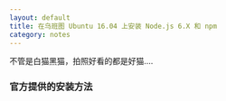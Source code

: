 ```yaml
---
layout: default
title: 在乌班图 Ubuntu 16.04 上安装 Node.js 6.X 和 npm
category: notes
---
```


不管是白猫黑猫，拍照好看的都是好猫....

### 官方提供的安装方法
